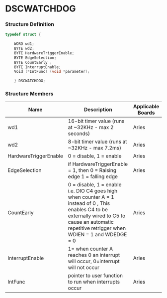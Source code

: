 # DSCWATCHDOG

### Structure Definition

```c
typedef struct {
 
    WORD wd1; 
    BYTE wd2; 
    BYTE HardwareTriggerEnable; 
    BYTE EdgeSelection; 
    BYTE CountEarly ; 
    BYTE InterruptEnable; 
    Void (*IntFunc) (void *parameter); 
    
    } DSCWATCHDOG;
```

### Structure Members

| Name                  | Description                                                                                                                                                                                           | Applicable Boards |
| --------------------- | ----------------------------------------------------------------------------------------------------------------------------------------------------------------------------------------------------- | ----------------- |
| wd1                   | 16-bit timer value (runs at \~32KHz - max 2 seconds)                                                                                                                                                  | Aries             |
| wd2                   | 8-bit timer value (runs at \~32KHz - max 7.2ms)                                                                                                                                                       | Aries             |
| HardwareTriggerEnable | 0 = disable, 1 = enable                                                                                                                                                                               | Aries             |
| EdgeSelection         | if HardwareTriggerEnable = 1, then 0 = Raising edge 1 = falling edge                                                                                                                                  | Aries             |
| CountEarly            | 0 = disable, 1 = enable i.e. DIO C4 goes high when counter A = 1 instead of 0 , This enables C4 to be externally wired to C5 to cause an automatic repetitive retrigger when WDIEN = 1 and WDEDGE = 0 | Aries             |
| InterruptEnable       | 1= when counter A reaches 0 an interrupt will occur, 0=interrupt will not occur                                                                                                                       | Aries             |
| IntFunc               | pointer to user function to run when interrupts occur                                                                                                                                                 | Aries             |
